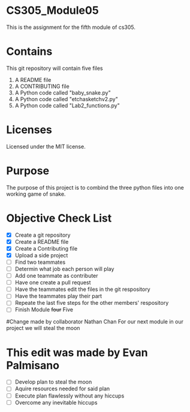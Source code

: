 # CS305_Module05
This is the assignment for the fifth module of cs305.


# Contains 
This git repository will contain five files
1. A README file
2. A CONTRIBUTING file
3. A Python code called "baby_snake.py"
4. A Python code called "etchasketchv2.py"
5. A Python code called "Lab2_functions.py"

# Licenses
Licensed under the MIT license.

# Purpose
The purpose of this project is to combind the three python files into one working game of snake.

# Objective Check List
- [x] Create a git repository 
- [x] Create a README file
- [x] Create a Contributing file
- [x] Upload a side project
- [ ] Find two teammates
- [ ] Determin what job each person will play
- [ ] Add one teammate as contributer
- [ ] Have one create a pull request
- [ ] Have the teammates edit the files in the git respository
- [ ] Have the teammates play their part
- [ ] Repeate the last five steps for the other members' respository
- [ ] Finish Module ~~four~~ Five

#Change made by collaborator Nathan Chan 
For our next module in our project we will steal the moon 

# This edit was made by Evan Palmisano
- [ ] Develop plan to steal the moon
- [ ] Aquire resources needed for said plan
- [ ] Execute plan flawlessly without any hiccups
- [ ] Overcome any inevitable hiccups
